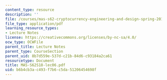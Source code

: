 ```yaml
---
content_type: resource
description: ''
file: /courses/mas-s62-cryptocurrency-engineering-and-design-spring-2018/b6b4cb3ac493f7b6c5da51206454698f_MAS-S62S18-lec06.pdf
file_type: application/pdf
learning_resource_types:
- Lecture Notes
license: https://creativecommons.org/licenses/by-nc-sa/4.0/
ocw_type: OCWFile
parent_title: Lecture Notes
parent_type: CourseSection
parent_uid: 8b7d559e-537d-c21b-84d6-c93184a2ca61
resourcetype: Document
title: MAS-S62S18-lec06.pdf
uid: b6b4cb3a-c493-f7b6-c5da-51206454698f
---
```

